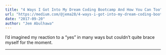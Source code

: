 ```yaml
---
title: "4 Ways I Got Into My Dream Coding Bootcamp And How You Can Too"
url: "https://medium.com/@jema28/4-ways-i-got-into-my-dream-coding-bootcamp-and-how-you-can-too-563af36ac78"
date: "2017-09-20"
author: "Jem Abulhawa"
---
```


I’d imagined my reaction to a “yes” in many ways but couldn’t quite brace myself for the moment.

---
